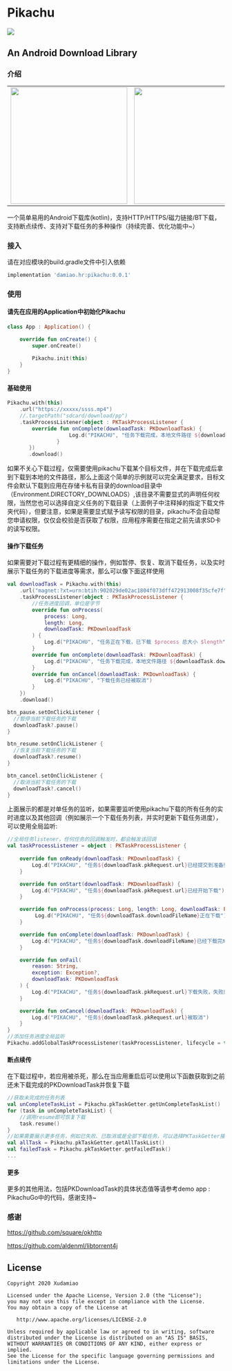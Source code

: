 # Pikachu  
![](https://s1.ax1x.com/2020/10/05/0YE5i4.jpg)
## An Android Download Library

### 介绍
<table>
	<tr>
		<td>
    	<center>
      	<img src="https://s1.ax1x.com/2020/10/05/0YAGuV.jpg" width = "270" height = “480” /></center>
    </td>
		<td>
    	<center>
      	<img src="https://s1.ax1x.com/2020/10/05/0YAJBT.jpg" width = "270" height = “480”/>
      </center>
  	</td>
		<td>
    	<center>
      	<img src="https://s1.ax1x.com/2020/10/05/0YA3j0.jpg" width = "270" height = “480”/>
    	</center>
    </td>
	</tr>
</table>



一个简单易用的Android下载库(kotlin)，支持HTTP/HTTPS/磁力链接/BT下载，支持断点续传、支持对下载任务的多种操作（持续完善、优化功能中~）

### 接入

请在对应模块的build.gradle文件中引入依赖

```groovy
implementation 'damiao.hr:pikachu:0.0.1'
```
### 使用

#### 请先在应用的Application中初始化Pikachu

```kotlin
class App : Application() {

    override fun onCreate() {
        super.onCreate()
      
        Pikachu.init(this)
    }
}
```

#### 基础使用

```kotlin
Pikachu.with(this)
	.url("https://xxxxx/ssss.mp4")
	//.targetPath("sdcard/download/pp")
	.taskProcessListener(object : PKTaskProcessListener {
		override fun onComplete(downloadTask: PKDownloadTask) {
                    Log.d("PIKACHU", "任务下载完成，本地文件路径 ${downloadTask.downloadResultFile?.path}")
                }
       })
       .download()
```
如果不关心下载过程，仅需要使用pikachu下载某个目标文件，并在下载完成后拿到下载到本地的文件路径，那么上面这个简单的示例就可以完全满足要求，目标文件会默认下载到应用在存储卡私有目录的download目录中（Environment.DIRECTORY_DOWNLOADS）,该目录不需要显式的声明任何权限，当然您也可以选择自定义任务的下载目录（上面例子中注释掉的指定下载文件夹代码），但要注意，如果是需要显式赋予读写权限的目录，pikachu不会自动帮您申请权限，仅仅会校验是否获取了权限，应用程序需要在指定之前先请求SD卡的读写权限。

#### 操作下载任务

如果需要对下载过程有更精细的操作，例如暂停、恢复、取消下载任务，以及实时展示下载任务的下载进度等需求，那么可以像下面这样使用

```kotlin
val downloadTask = Pikachu.with(this)
    .url("magnet:?xt=urn:btih:902029de02ac1804f073dff472913008f35cfe7f")
    .taskProcessListener(object : PKTaskProcessListener {
        //任务进度回调，单位是字节
        override fun onProcess(
            process: Long,
            length: Long,
            downloadTask: PKDownloadTask
        ) {
            Log.d("PIKACHU", "任务正在下载，已下载 $process 总大小 $length")
        }
        override fun onComplete(downloadTask: PKDownloadTask) {
            Log.d("PIKACHU", "任务下载完成，本地文件路径 ${downloadTask.downloadResultFile?.path}")
        }
        override fun onCancel(downloadTask: PKDownloadTask) {
            Log.d("PIKACHU", "下载任务已经被取消")
        }
    })
    .download()

btn_pause.setOnClickListener {
  //暂停当前下载任务的下载
  downloadTask?.pause()
}

btn_resume.setOnClickListener {
  //恢复当前下载任务的下载
  downloadTask?.resume()
}

btn_cancel.setOnClickListener {
  //取消当前下载任务的下载
  downloadTask?.cancel()
}
```

上面展示的都是对单任务的监听，如果需要监听使用pikachu下载的所有任务的实时进度以及其他回调（例如展示一个下载任务列表，并实时更新下载任务进度），可以使用全局监听:

```kotlin
//全局任务listener，任何任务的回调触发时，都会触发该回调
val taskProcessListener = object : PKTaskProcessListener {
  
    override fun onReady(downloadTask: PKDownloadTask) {
        Log.d("PIKACHU", "任务${downloadTask.pkRequest.url}已经提交到准备列表")
    }

    override fun onStart(downloadTask: PKDownloadTask) {
        Log.d("PIKACHU", "任务${downloadTask.pkRequest.url}已经开始下载")
    }

    override fun onProcess(process: Long, length: Long, downloadTask: PKDownloadTask) {
         Log.d("PIKACHU", "任务${downloadTask.downloadFileName}正在下载")
    }

    override fun onComplete(downloadTask: PKDownloadTask) {
        Log.d("PIKACHU", "任务${downloadTask.downloadFileName}已经下载完成")
    }

    override fun onFail(
        reason: String,
        exception: Exception?,
        downloadTask: PKDownloadTask
    ) {
        Log.d("PIKACHU", "任务${downloadTask.pkRequest.url}下载失败，失败原因 $reason")
    }

    override fun onCancel(downloadTask: PKDownloadTask) {
        Log.d("PIKACHU", "任务${downloadTask.pkRequest.url}被取消")
    }
}
//添加任务进度全局监听
Pikachu.addGlobalTaskProcessListener(taskProcessListener, lifecycle = this)
```

#### 断点续传

在下载过程中，若应用被杀死，那么在当应用重启后可以使用以下函数获取到之前还未下载完成的PKDownloadTask并恢复下载

```kotlin
//获取未完成的任务列表
val unCompleteTaskList = Pikachu.pkTaskGetter.getUnCompleteTaskList()
for (task in unCompleteTaskList) {
    //调用resume即可恢复下载
    task.resume()
}
//如果需要展示更多任务，例如已失败、已取消或是全部下载任务，可以选择PKTaskGetter接口中的其他功能函数
val allTask = Pikachu.pkTaskGetter.getAllTaskList()
val failedTask = Pikachu.pkTaskGetter.getFailedTask()
...
```

#### 更多

更多的其他用法，包括PKDownloadTask的具体状态值等请参考demo app : PikachuGo中的代码，感谢支持~

### 感谢

https://github.com/square/okhttp

https://github.com/aldenml/libtorrent4j

License
--------

    Copyright 2020 Xudamiao
    
    Licensed under the Apache License, Version 2.0 (the "License");
    you may not use this file except in compliance with the License.
    You may obtain a copy of the License at
    
       http://www.apache.org/licenses/LICENSE-2.0
    
    Unless required by applicable law or agreed to in writing, software
    distributed under the License is distributed on an "AS IS" BASIS,
    WITHOUT WARRANTIES OR CONDITIONS OF ANY KIND, either express or implied.
    See the License for the specific language governing permissions and
    limitations under the License.
